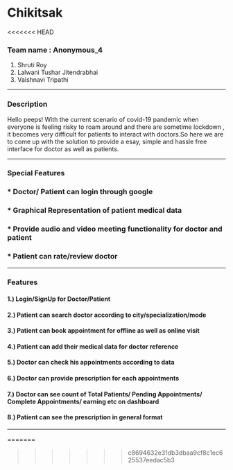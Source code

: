 # Chikitsak
<<<<<<< HEAD




### Team name : Anonymous_4
1. Shruti Roy
2. Lalwani Tushar Jitendrabhai
3. Vaishnavi Tripathi




<!-- Horizontal Rule -->
---

### Description
Hello peeps! 
With the current scenario of covid-19 pandemic when everyone is feeling risky to roam around and there are sometime lockdown , it becomes very difficult for patients to interact with doctors.So here we are to come up with the solution to provide a esay, simple and hassle free interface for doctor as well as patients.

<!-- Horizontal Rule -->
---
### Special Features
### * Doctor/ Patient can login through google
### * Graphical Representation of patient medical data
### * Provide audio and video meeting functionality for doctor and patient
### * Patient can rate/review doctor 

<!-- Horizontal Rule -->
---
### Features
#### 1.) Login/SignUp for Doctor/Patient
#### 2.) Patient can search doctor according to city/specialization/mode
#### 3.) Patient can book appointment for offline as well as online visit
#### 4.) Patient can add their medical data for doctor reference 
#### 5.) Doctor can check his appointments according to data
#### 6.) Doctor can provide prescription for each appointments
#### 7.) Doctor can see count of Total Patients/ Pending Appointments/ Complete Appointments/ earning etc on dashboard
#### 8.) Patient can see the prescription in general format

<!-- Horizontal Rule -->
---

<!-- 
---
### Photos


//
Horizontal Rule -->
=======
>>>>>>> c8694632e31db3dbaa9cf8c1ec625537eedac5b3
